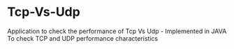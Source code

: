 # Tcp-Vs-Udp
Application to check the performance of Tcp Vs Udp - Implemented in JAVA
To check TCP and UDP performance characteristics
